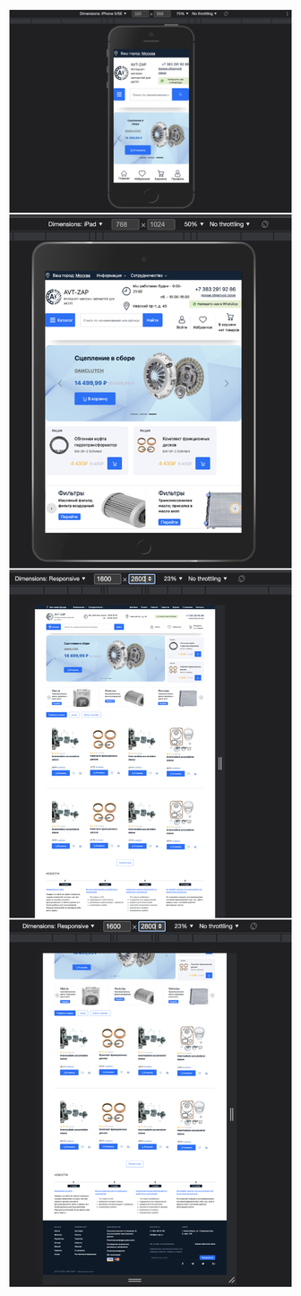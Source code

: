 ![Preview](https://github.com/IFalcoNI/OktenWebHomework/blob/main/HTML/H8_HTML/Preview1.png)
![Preview_1](https://github.com/IFalcoNI/OktenWebHomework/blob/main/HTML/H8_HTML/Preview_1.png)
![Preview_2](https://github.com/IFalcoNI/OktenWebHomework/blob/main/HTML/H8_HTML/Preview_2.png)
![Preview_3](https://github.com/IFalcoNI/OktenWebHomework/blob/main/HTML/H8_HTML/Preview_3.png)


